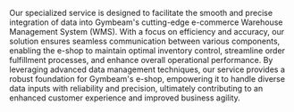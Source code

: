 Our specialized service is designed to facilitate the smooth and precise integration of data into Gymbeam's cutting-edge e-commerce Warehouse Management System (WMS). With a focus on efficiency and accuracy, our solution ensures seamless communication between various components, enabling the e-shop to maintain optimal inventory control, streamline order fulfillment processes, and enhance overall operational performance. By leveraging advanced data management techniques, our service provides a robust foundation for Gymbeam's e-shop, empowering it to handle diverse data inputs with reliability and precision, ultimately contributing to an enhanced customer experience and improved business agility.
